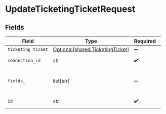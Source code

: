 # UpdateTicketingTicketRequest


## Fields

| Field                                                                      | Type                                                                       | Required                                                                   | Description                                                                |
| -------------------------------------------------------------------------- | -------------------------------------------------------------------------- | -------------------------------------------------------------------------- | -------------------------------------------------------------------------- |
| `ticketing_ticket`                                                         | [Optional[shared.TicketingTicket]](../../models/shared/ticketingticket.md) | :heavy_minus_sign:                                                         | N/A                                                                        |
| `connection_id`                                                            | *str*                                                                      | :heavy_check_mark:                                                         | ID of the connection                                                       |
| `fields_`                                                                  | list[*str*]                                                                | :heavy_minus_sign:                                                         | Comma-delimited fields to return                                           |
| `id`                                                                       | *str*                                                                      | :heavy_check_mark:                                                         | ID of the Ticket                                                           |